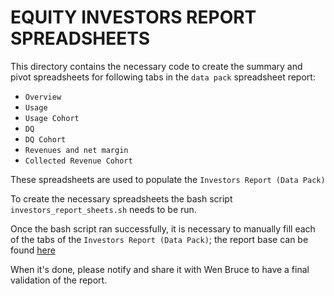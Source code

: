 # EQUITY INVESTORS REPORT SPREADSHEETS

This directory contains the necessary code to create the summary and pivot spreadsheets for following tabs in the `data pack` spreadsheet report:
- `Overview`
- `Usage`
- `Usage Cohort`
- `DQ`
- `DQ Cohort`
- `Revenues and net margin`
- `Collected Revenue Cohort`

These spreadsheets are used to populate the `Investors Report (Data Pack)`

To create the necessary spreadsheets the bash script `investors_report_sheets.sh` needs to be run.

Once the bash script ran successfully, it is necessary to manually fill each of the tabs of the `Investors Report (Data Pack)`; the report base can be found [here](https://docs.google.com/spreadsheets/d/1D9g3xih7M0UX9wXlth-5dmXjbnSo0zKikGMAMEPb4oc/edit?usp=sharing)

When it's done, please notify and share it with Wen Bruce to have a final validation of the report.